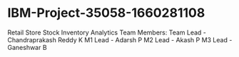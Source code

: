 # IBM-Project-35058-1660281108
Retail Store Stock Inventory Analytics
Team Members:
Team Lead - Chandraprakash Reddy K
M1 Lead - Adarsh P
M2 Lead - Akash P
M3 Lead - Ganeshwar B

